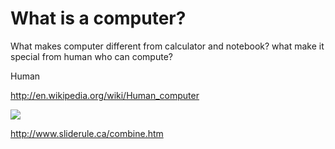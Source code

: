 # What is a computer?  

What makes computer different from calculator and notebook? what make it special from human who can compute?

Human 

[](http://en.wikipedia.org/wiki/Human_computer)http://en.wikipedia.org/wiki/Human_computer

![](https://hackpad-attachments.s3.amazonaws.com/hackpad.com_Met6AfMDMuP_p.77239_1398517623651_undefined)

[](http://www.sliderule.ca/combine.htm)http://www.sliderule.ca/combine.htm
